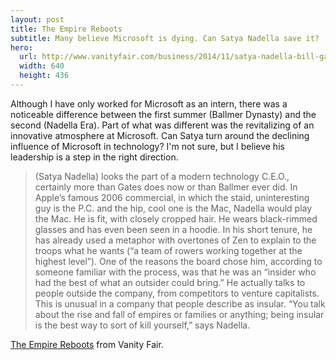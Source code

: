 ```yaml
---
layout: post
title: The Empire Reboots
subtitle: Many believe Microsoft is dying. Can Satya Nadella save it?
hero:
  url: http://www.vanityfair.com/business/2014/11/satya-nadella-bill-gates-steve-ballmer-microsoft/.i.1.the-empire-reboots-gates-ballmer-01.jpg
  width: 640
  height: 436
---
```

Although I have only worked for Microsoft as an intern, there was a noticeable difference between the first summer (Ballmer Dynasty) and the second (Nadella Era). Part of what was different was the revitalizing of an innovative atmosphere at Microsoft. Can Satya turn around the declining influence of Microsoft in technology? I'm not sure, but I believe his leadership is a step in the right direction.

>(Satya Nadella) looks the part of a modern technology C.E.O., certainly more than Gates does now or than Ballmer ever did. In Apple’s famous 2006 commercial, in which the staid, uninteresting guy is the P.C. and the hip, cool one is the Mac, Nadella would play the Mac. He is fit, with closely cropped hair. He wears black-rimmed glasses and has even been seen in a hoodie. In his short tenure, he has already used a metaphor with overtones of Zen to explain to the troops what he wants (“a team of rowers working together at the highest level”). One of the reasons the board chose him, according to someone familiar with the process, was that he was an “insider who had the best of what an outsider could bring.” He actually talks to people outside the company, from competitors to venture capitalists. This is unusual in a company that people describe as insular. “You talk about the rise and fall of empires or families or anything; being insular is the best way to sort of kill yourself,” says Nadella.

[The Empire Reboots](http://www.vanityfair.com/business/2014/11/satya-nadella-bill-gates-steve-ballmer-microsoft) from Vanity Fair.
